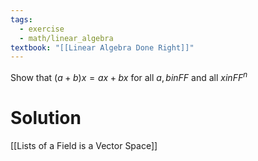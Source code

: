 ```yaml
---
tags:
  - exercise
  - math/linear_algebra
textbook: "[[Linear Algebra Done Right]]"
---
```

Show that $(a + b) x = a x + b x$ for all $a, b in FF$ and all $x in FF^n$
# Solution
[[Lists of a Field is a Vector Space]]